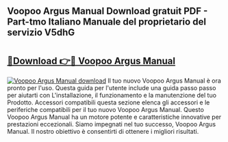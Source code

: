 ## Voopoo Argus Manual Download gratuit PDF - Part-tmo Italiano Manuale del proprietario del servizio V5dhG

# <h2><a href="http://dfgzzp.blite.top/?on=Voopoo+Argus+Manual">🔗Download 👉🔴 Voopoo Argus Manual</a></h2>

[![Voopoo Argus Manual download](https://i.imgur.com/lujVjoI.png)](http://dfgzzp.blite.top/?on=Voopoo+Argus+Manual)
Il tuo nuovo Voopoo Argus Manual è ora pronto per l'uso. Questa guida per l'utente include una guida passo passo per aiutarti con L'installazione, il funzionamento e la manutenzione del tuo Prodotto. Accessori compatibili questa sezione elenca gli accessori e le periferiche compatibili per il tuo nuovo Voopoo Argus Manual. Questo Voopoo Argus Manual ha un motore potente e caratteristiche innovative per prestazioni eccezionali. Siamo impegnati nel tuo successo, Voopoo Argus Manual. Il nostro obiettivo è consentirti di ottenere i migliori risultati.
